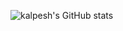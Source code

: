 
![kalpesh's GitHub stats](https://github-readme-stats.vercel.app/api?username=kalpesh&theme=dark&show_icons=true)
